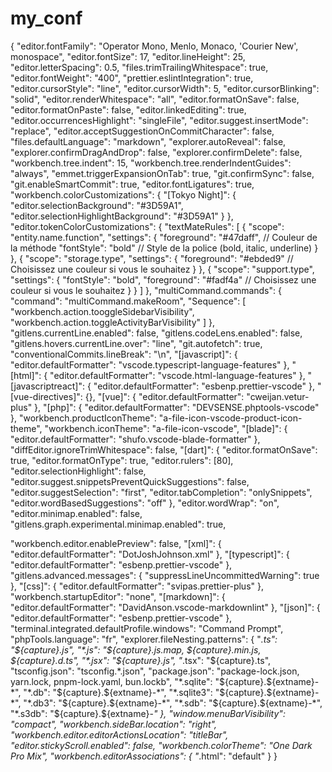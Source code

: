 # my_conf

{
  "editor.fontFamily": "Operator Mono, Menlo, Monaco, 'Courier New', monospace",
  "editor.fontSize": 17,
  "editor.lineHeight": 25,
  "editor.letterSpacing": 0.5,
  "files.trimTrailingWhitespace": true,
  "editor.fontWeight": "400",
  "prettier.eslintIntegration": true,
  "editor.cursorStyle": "line",
  "editor.cursorWidth": 5,
  "editor.cursorBlinking": "solid",
  "editor.renderWhitespace": "all",
  "editor.formatOnSave": false,
  "editor.formatOnPaste": false,
  "editor.linkedEditing": true,
  "editor.occurrencesHighlight": "singleFile",
  "editor.suggest.insertMode": "replace",
  "editor.acceptSuggestionOnCommitCharacter": false,
  "files.defaultLanguage": "markdown",
  "explorer.autoReveal": false,
  "explorer.confirmDragAndDrop": false,
  "explorer.confirmDelete": false,
  "workbench.tree.indent": 15,
  "workbench.tree.renderIndentGuides": "always",
  "emmet.triggerExpansionOnTab": true,
  "git.confirmSync": false,
  "git.enableSmartCommit": true,
  "editor.fontLigatures": true,
  "workbench.colorCustomizations": {
    "[Tokyo Night]": {
      "editor.selectionBackground": "#3D59A1",
      "editor.selectionHighlightBackground": "#3D59A1"
    }
  },
  "editor.tokenColorCustomizations": {
    "textMateRules": [
      {
        "scope": "entity.name.function",
        "settings": {
          "foreground": "#47daff", // Couleur de la méthode
          "fontStyle": "bold" // Style de la police (bold, italic, underline)
        }
      },
      {
        "scope": "storage.type",
        "settings": {
          "foreground": "#ebded9" // Choisissez une couleur si vous le souhaitez
        }
      },
      {
        "scope": "support.type",
        "settings": {
          "fontStyle": "bold",
          "foreground": "#fadf4a" // Choisissez une couleur si vous le souhaitez
        }
      }
    ]
  },
  "multiCommand.commands": {
    "command": "multiCommand.makeRoom",
    "Sequence": [
      "workbench.action.tooggleSidebarVisibility",
      "workbench.action.toggleActivityBarVisibility"
    ]
  },
  "gitlens.currentLine.enabled": false,
  "gitlens.codeLens.enabled": false,
  "gitlens.hovers.currentLine.over": "line",
  "git.autofetch": true,
  "conventionalCommits.lineBreak": "\\n",
  "[javascript]": {
    "editor.defaultFormatter": "vscode.typescript-language-features"
  },
  "[html]": {
    "editor.defaultFormatter": "vscode.html-language-features"
  },
  "[javascriptreact]": {
    "editor.defaultFormatter": "esbenp.prettier-vscode"
  },
  "[vue-directives]": {},
  "[vue]": {
    "editor.defaultFormatter": "cweijan.vetur-plus"
  },
  "[php]": {
    "editor.defaultFormatter": "DEVSENSE.phptools-vscode"
  },
  "workbench.productIconTheme": "a-file-icon-vscode-product-icon-theme",
  "workbench.iconTheme": "a-file-icon-vscode",
  "[blade]": {
    "editor.defaultFormatter": "shufo.vscode-blade-formatter"
  },
  "diffEditor.ignoreTrimWhitespace": false,
  "[dart]": {
    "editor.formatOnSave": true,
    "editor.formatOnType": true,
    "editor.rulers": [80],
    "editor.selectionHighlight": false,
    "editor.suggest.snippetsPreventQuickSuggestions": false,
    "editor.suggestSelection": "first",
    "editor.tabCompletion": "onlySnippets",
    "editor.wordBasedSuggestions": "off"
  },
  "editor.wordWrap": "on",
  "editor.minimap.enabled": false,
  "gitlens.graph.experimental.minimap.enabled": true,

  "workbench.editor.enablePreview": false,
  "[xml]": {
    "editor.defaultFormatter": "DotJoshJohnson.xml"
  },
  "[typescript]": {
    "editor.defaultFormatter": "esbenp.prettier-vscode"
  },
  "gitlens.advanced.messages": {
    "suppressLineUncommittedWarning": true
  },
  "[css]": {
    "editor.defaultFormatter": "svipas.prettier-plus"
  },
  "workbench.startupEditor": "none",
  "[markdown]": {
    "editor.defaultFormatter": "DavidAnson.vscode-markdownlint"
  },
  "[json]": {
    "editor.defaultFormatter": "esbenp.prettier-vscode"
  },
  "terminal.integrated.defaultProfile.windows": "Command Prompt",
  "phpTools.language": "fr",
  "explorer.fileNesting.patterns": {
    "*.ts": "${capture}.js",
    "*.js": "${capture}.js.map, ${capture}.min.js, ${capture}.d.ts",
    "*.jsx": "${capture}.js",
    "*.tsx": "${capture}.ts",
    "tsconfig.json": "tsconfig.*.json",
    "package.json": "package-lock.json, yarn.lock, pnpm-lock.yaml, bun.lockb",
    "*.sqlite": "${capture}.${extname}-*",
    "*.db": "${capture}.${extname}-*",
    "*.sqlite3": "${capture}.${extname}-*",
    "*.db3": "${capture}.${extname}-*",
    "*.sdb": "${capture}.${extname}-*",
    "*.s3db": "${capture}.${extname}-*"
  },
  "window.menuBarVisibility": "compact",
  "workbench.sideBar.location": "right",
  "workbench.editor.editorActionsLocation": "titleBar",
  "editor.stickyScroll.enabled": false,
  "workbench.colorTheme": "One Dark Pro Mix",
  "workbench.editorAssociations": {
    "*.html": "default"
  }
}
